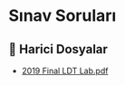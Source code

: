 # Sınav Soruları


<!--Index-->

## 🔗 Harici Dosyalar

- [2019 Final LDT Lab.pdf](./2019%20Final%20LDT%20Lab.pdf)


<!--Index-->

